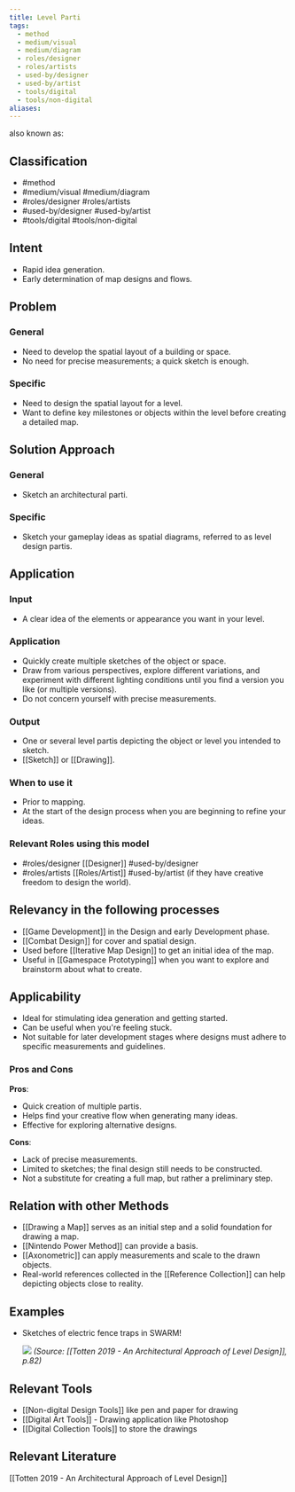 ```yaml
---
title: Level Parti
tags:
  - method
  - medium/visual
  - medium/diagram
  - roles/designer
  - roles/artists
  - used-by/designer
  - used-by/artist
  - tools/digital
  - tools/non-digital
aliases:
---
```



also known as: 

## Classification
- #method 
- #medium/visual #medium/diagram 
- #roles/designer #roles/artists 
- #used-by/designer #used-by/artist 
- #tools/digital #tools/non-digital 

## Intent

- Rapid idea generation.
- Early determination of map designs and flows.

## Problem

### General

- Need to develop the spatial layout of a building or space.
- No need for precise measurements; a quick sketch is enough.

### Specific

- Need to design the spatial layout for a level.
- Want to define key milestones or objects within the level before creating a detailed map.

## Solution Approach

### General

- Sketch an architectural parti.

### Specific

- Sketch your gameplay ideas as spatial diagrams, referred to as level design partis.

## Application

### Input

- A clear idea of the elements or appearance you want in your level.

### Application

- Quickly create multiple sketches of the object or space.
- Draw from various perspectives, explore different variations, and experiment with different lighting conditions until you find a version you like (or multiple versions).
- Do not concern yourself with precise measurements.

### Output

- One or several level partis depicting the object or level you intended to sketch.
- [[Sketch]] or [[Drawing]].

### When to use it

- Prior to mapping.
- At the start of the design process when you are beginning to refine your ideas.

### Relevant Roles using this model

- #roles/designer [[Designer]] #used-by/designer
- #roles/artists [[Roles/Artist]] #used-by/artist (if they have creative freedom to design the world).

## Relevancy in the following processes

- [[Game Development]] in the Design and early Development phase.
- [[Combat Design]] for cover and spatial design.
- Used before [[Iterative Map Design]] to get an initial idea of the map.
- Useful in [[Gamespace Prototyping]] when you want to explore and brainstorm about what to create.

## Applicability

- Ideal for stimulating idea generation and getting started.
- Can be useful when you're feeling stuck.
- Not suitable for later development stages where designs must adhere to specific measurements and guidelines.

### Pros and Cons

**Pros**:

- Quick creation of multiple partis.
- Helps find your creative flow when generating many ideas.
- Effective for exploring alternative designs.

**Cons**:

- Lack of precise measurements.
- Limited to sketches; the final design still needs to be constructed.
- Not a substitute for creating a full map, but rather a preliminary step.

## Relation with other Methods

- [[Drawing a Map]] serves as an initial step and a solid foundation for drawing a map.
- [[Nintendo Power Method]] can provide a basis.
- [[Axonometric]] can apply measurements and scale to the drawn objects.
- Real-world references collected in the [[Reference Collection]] can help depicting objects close to reality.

## Examples
- Sketches of electric fence traps in SWARM!
  
  ![](sketchlevelparti.png)
  _(Source: [[Totten 2019 - An Architectural Approach of Level Design]], p.82)_

## Relevant Tools
- [[Non-digital Design Tools]] like pen and paper for drawing
- [[Digital Art Tools]] - Drawing application like Photoshop
- [[Digital Collection Tools]] to store the drawings

## Relevant Literature

[[Totten 2019 - An Architectural Approach of Level Design]]
